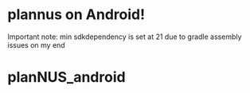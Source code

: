 # plannus on Android!

Important note: min sdkdependency is set at 21 due to gradle assembly issues on my end

# planNUS_android
